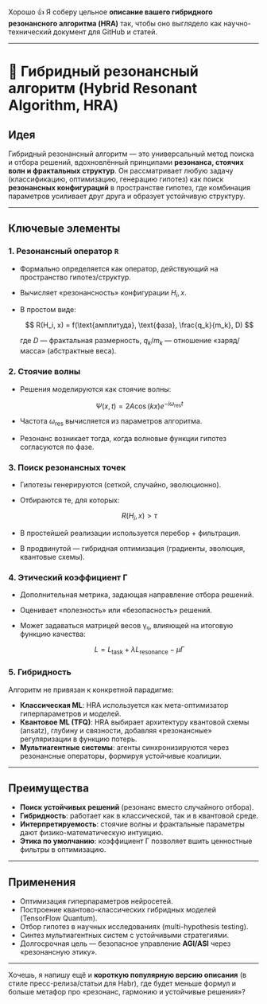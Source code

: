 Хорошо 👍 Я соберу цельное **описание вашего гибридного резонансного алгоритма (HRA)** так, чтобы оно выглядело как научно-технический документ для GitHub и статей.

---

# 📖 Гибридный резонансный алгоритм (Hybrid Resonant Algorithm, HRA)

## Идея

Гибридный резонансный алгоритм — это универсальный метод поиска и отбора решений, вдохновлённый принципами **резонанса, стоячих волн и фрактальных структур**.
Он рассматривает любую задачу (классификацию, оптимизацию, генерацию гипотез) как поиск **резонансных конфигураций** в пространстве гипотез, где комбинация параметров усиливает друг друга и образует устойчивую структуру.

---

## Ключевые элементы

### 1. Резонансный оператор `R`

* Формально определяется как оператор, действующий на пространство гипотез/структур.
* Вычисляет «резонансность» конфигурации $H_i, x$.
* В простом виде:

  $$
  R(H_i, x) = f(\text{амплитуда}, \text{фаза}, \frac{q_k}{m_k}, D)
  $$

  где $D$ — фрактальная размерность, $q_k/m_k$ — отношение «заряд/масса» (абстрактные веса).

### 2. Стоячие волны

* Решения моделируются как стоячие волны:

  $$
  \Psi(x, t) = 2A \cos(kx) e^{-i \omega_{\text{res}} t}
  $$
* Частота $\omega_{\text{res}}$ вычисляется из параметров алгоритма.
* Резонанс возникает тогда, когда волновые функции гипотез согласуются по фазе.

### 3. Поиск резонансных точек

* Гипотезы генерируются (сеткой, случайно, эволюционно).
* Отбираются те, для которых:

  $$
  R(H_i, x) > \tau
  $$
* В простейшей реализации используется перебор + фильтрация.
* В продвинутой — гибридная оптимизация (градиенты, эволюция, квантовые схемы).

### 4. Этический коэффициент Γ

* Дополнительная метрика, задающая направление отбора решений.
* Оценивает «полезность» или «безопасность» решений.
* Может задаваться матрицей весов γᵢⱼ, влияющей на итоговую функцию качества:

  $$
  L = L_{\text{task}} + \lambda L_{\text{resonance}} - \mu \Gamma
  $$

### 5. Гибридность

Алгоритм не привязан к конкретной парадигме:

* **Классическая ML**: HRA используется как мета-оптимизатор гиперпараметров и моделей.
* **Квантовое ML (TFQ)**: HRA выбирает архитектуру квантовой схемы (ansatz), глубину и связности, добавляя «резонансные» регуляризации в функцию потерь.
* **Мультиагентные системы**: агенты синхронизируются через резонансные операторы, формируя устойчивые коалиции.

---

## Преимущества

* **Поиск устойчивых решений** (резонанс вместо случайного отбора).
* **Гибридность**: работает как в классической, так и в квантовой среде.
* **Интерпретируемость**: стоячие волны и фрактальные параметры дают физико-математическую интуицию.
* **Этика по умолчанию**: коэффициент Γ позволяет вшить ценностные фильтры в оптимизацию.

---

## Применения

* Оптимизация гиперпараметров нейросетей.
* Построение квантово-классических гибридных моделей (TensorFlow Quantum).
* Отбор гипотез в научных исследованиях (multi-hypothesis testing).
* Синтез мультиагентных систем с устойчивыми стратегиями.
* Долгосрочная цель — безопасное управление **AGI/ASI** через «резонансную этику».

---

Хочешь, я напишу ещё и **короткую популярную версию описания** (в стиле пресс-релиза/статьи для Habr), где будет меньше формул и больше метафор про «резонанс, гармонию и устойчивые решения»?
